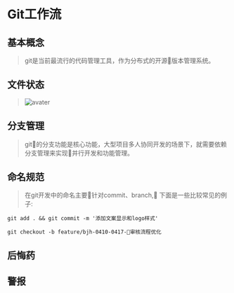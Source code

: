# Git工作流

## 基本概念

> git是当前最流行的代码管理工具，作为分布式的开源版本管理系统。

## 文件状态
> ![avater](https://git-scm.com/book/en/v2/images/lifecycle.png
)


## 分支管理

> git的分支功能是核心功能，大型项目多人协同开发的场景下，就需要依赖分支管理来实现并行开发和功能管理。

## 命名规范

> 在git开发中的命名主要针对commit、branch, 下面是一些比较常见的例子:

>
```
git add . && git commit -m '添加文案显示和logo样式'
```

```
git checkout -b feature/bjh-0410-0417-审核流程优化
```

## 后悔药

>


## 警报